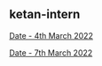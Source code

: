 ## ketan-intern

[Date - 4th March 2022](https://github.com/sp18-interns/ketan-intern/tree/main/4th%20march%202022) 

[Date - 7th March 2022](https://github.com/sp18-interns/ketan-intern/tree/main/7th%20march%202022)
